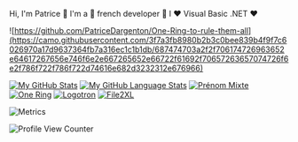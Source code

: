 Hi, I'm Patrice 👋 I'm a 🚀 french developer 🚀 I ❤️ Visual Basic .NET ❤️

![https://github.com/PatriceDargenton/One-Ring-to-rule-them-all](https://camo.githubusercontent.com/3f7a3fb8980b2b3c0bee839b4f9f7c6026970a17d9637364fb7a316ec1c1b1db/687474703a2f2f706174726963652e64617267656e746f6e2e667265652e66722f61692f70657263657074726f6e2f786f722f786f722d74616e682d3232312e676966)

[![My GitHub Stats](https://github-readme-stats.vercel.app/api/?username=PatriceDargenton&count_private=true&theme=tokyonight&showicons=true)]()
[![My GitHub Language Stats](https://github-readme-stats.vercel.app/api/top-langs/?username=PatriceDargenton&langs_count=5&theme=tokyonight&layout=compact)]()
[![Prénom Mixte](https://github-readme-stats.vercel.app/api/pin/?username=PatriceDargenton&repo=PrenomMixte)](https://github.com/PatriceDargenton/PrenomMixte)
[![One Ring](https://github-readme-stats.vercel.app/api/pin/?username=PatriceDargenton&repo=One-Ring-to-rule-them-all)](https://github.com/PatriceDargenton/One-Ring-to-rule-them-all)
[![Logotron](https://github-readme-stats.vercel.app/api/pin/?username=PatriceDargenton&repo=Logotron)](https://github.com/PatriceDargenton/Logotron)
[![File2XL](https://github-readme-stats.vercel.app/api/pin/?username=PatriceDargenton&repo=File2XL)](https://github.com/PatriceDargenton/File2XL)

![Metrics](https://metrics.lecoq.io/PatriceDargenton?template=classic&isocalendar=1&stars=1&isocalendar.duration=half-year&stars.limit=4&config.timezone=Europe%2FParis)

![Profile View Counter](https://komarev.com/ghpvc/?username=PatriceDargenton)

<!--
**PatriceDargenton/PatriceDargenton** is a ✨ _special_ ✨ repository because its `README.md` (this file) appears on your GitHub profile.

Here are some ideas to get you started:

- 🔭 I’m currently working on ...
- 🌱 I’m currently learning ...
- 👯 I’m looking to collaborate on ...
- 🤔 I’m looking for help with ...
- 💬 Ask me about ...
- 📫 How to reach me: ...
- 😄 Pronouns: ...
- ⚡ Fun fact: ...
-->
